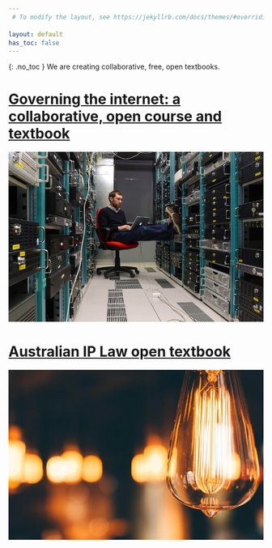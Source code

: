```yaml
---
 # To modify the layout, see https://jekyllrb.com/docs/themes/#overriding-theme-defaults

layout: default
has_toc: false
---
```

{: .no_toc }
We are creating collaborative, free, open textbooks.

# [Governing the internet: a collaborative, open course and textbook](cyberlaw/home)

[![Governing the internet: a collaborative, open course and textbook](4381851322_998492c432_o.jpg)](cyberlaw/home)


# [Australian IP Law open textbook](ausip/home)

[![Australian IP Law open textbook](pixnio-207174-5198x3465.jpeg)](ausip/home)
